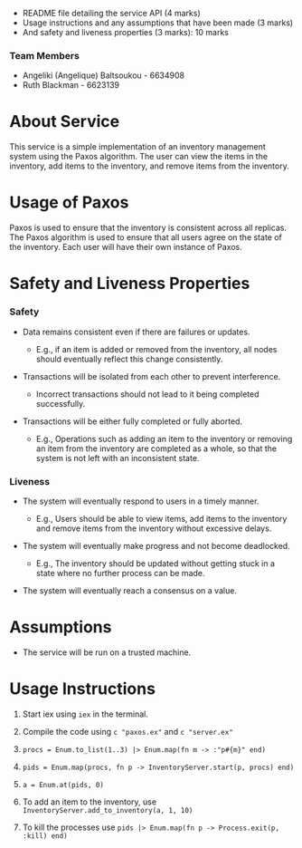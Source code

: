 - README file detailing the service API (4 marks)
- Usage instructions and any assumptions that have been made (3 marks)
- And safety and liveness properties (3 marks): 10 marks

### Team Members ###
- Angeliki (Angelique) Baltsoukou - 6634908
- Ruth Blackman - 6623139

# About Service #
This service is a simple implementation of an inventory management system using the Paxos algorithm.
The user can view the items in the inventory, add items to the inventory, and remove items from the inventory.

# Usage of Paxos #
Paxos is used to ensure that the inventory is consistent across all replicas. 
The Paxos algorithm is used to ensure that all users agree on the state of the inventory.
Each user will have their own instance of Paxos.

# Safety and Liveness Properties #
### Safety ###
- Data remains consistent even if there are failures or updates. 
  - E.g., if an item is added or removed from the inventory, all nodes should eventually reflect this change consistently.
  
- Transactions will be isolated from each other to prevent interference.
  - Incorrect transactions should not lead to it being completed successfully.
  
- Transactions will be either fully completed or fully aborted.
  - E.g., Operations such as adding an item to the inventory or removing an item from the inventory are completed as a whole, so that the system is not left with an inconsistent state.

### Liveness ###
- The system will eventually respond to users in a timely manner.
  - E.g., Users should be able to view items, add items to the inventory and remove items from the inventory without excessive delays.
  
- The system will eventually make progress and not become deadlocked.
  - E.g., The inventory should be updated without getting stuck in a state where no further process can be made.
  
- The system will eventually reach a consensus on a value.


# Assumptions #
* The service will be run on a trusted machine.

# Usage Instructions #
1. Start iex using ```iex``` in the terminal.
2. Compile the code using ```c "paxos.ex"``` and ```c "server.ex"```
3. ```procs = Enum.to_list(1..3) |> Enum.map(fn m -> :"p#{m}" end)```
4. ```pids = Enum.map(procs, fn p -> InventoryServer.start(p, procs) end)```
5. ```a = Enum.at(pids, 0)```
6. To add an item to the inventory, use ```InventoryServer.add_to_inventory(a, 1, 10)```

7. To kill the processes use ```pids |> Enum.map(fn p -> Process.exit(p, :kill) end)```